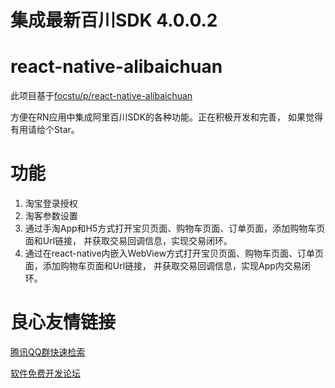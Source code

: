 # 集成最新百川SDK 4.0.0.2

# react-native-alibaichuan

此项目基于[focstu/p/react-native-alibaichuan](http://u.720life.cn/g/f7592e3b1ce3c6b0c7803508d16fd8e910efa61c853bc89529c9485f8402caed978dfa0abe788bf57ac388d4bcc167f2445d4f438e0a085cc238761180876d3f) 

方便在RN应用中集成阿里百川SDK的各种功能。正在积极开发和完善， 如果觉得有用请给个Star。


# 功能

1. 淘宝登录授权
2. 淘客参数设置
3. 通过手淘App和H5方式打开宝贝页面、购物车页面、订单页面，添加购物车页面和Url链接， 并获取交易回调信息，实现交易闭环。
4. 通过在react-native内嵌入WebView方式打开宝贝页面、购物车页面、订单页面，添加购物车页面和Url链接， 并获取交易回调信息，实现App内交易闭环。




 # 良心友情链接

[腾讯QQ群快速检索](http://u.720life.cn/s/8cf73f7c)

[软件免费开发论坛](http://u.720life.cn/s/bbb01dc0)